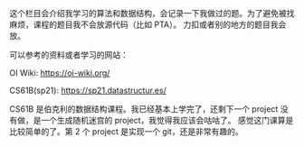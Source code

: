 这个栏目会介绍我学习的算法和数据结构，会记录一下我做过的题。为了避免被找麻烦，课程的题目我不会放源代码（比如 PTA）。
力扣或者别的地方的题目我会放。

可以参考的资料或者学习的网站：

OI Wiki: <https://oi-wiki.org/>

CS61B(sp21): <https://sp21.datastructur.es/>

CS61B 是伯克利的数据结构课程。我已经基本上学完了，还剩下一个 project 没有做，是一个生成随机迷宫的 project，我觉得我应该会咕咕了。
感觉这门课算是比较简单的了。第 2 个 project 是实现一个 git，还是非常有趣的。

